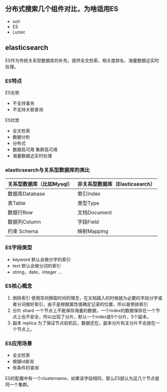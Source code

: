 ## 分布式搜索几个组件对比，为啥适用ES
- solr
- ES
- Lunec


## elasticsearch
ES作为传统关系型数据库的补充，提供全文检索，相关度排名、海量数据近实时处理。
### ES特点
ES劣势
- 不支持事务
- 不支持关联查询  

ES优势
- 全文检索
- 数据分析
- 分布式
- 数据高可用 集群高可用
- 海量数据近实时处理
### elasticsearch与关系型数据库的类比
| 关系型数据库（比如Mysql）|	非关系型数据库（Elasticsearch）| 
|------|------|
|数据库Database	|索引Index|
|表Table|	类型Type|
|数据行Row|	文档Document|
|数据列Column|	字段Field|
|约束 Schema	|映射Mapping|
### ES字段类型
- keyword 默认会做分字的索引
- text 默认会做分词的索引 
- string，date，integer ...

### ES核心概念
1. 倒排索引
   使用空间换取时间的理念，在文档插入的时候就为必要的字段分字或者分词做好索引，由于是根据属性值确定记录的位置，所以是倒排索引
2. 分片 shard
   一个节点上不能保存海量的数据，一个index的数据保存在一个节点上也不安全，所以出现了分片，默认一个index是5个分片，5个副本。
3. 副本 replica
   为了保证节点宕机后，数据还在，副本分片和主分片不会放在一个节点上。
### ES应用场景
- 全文检索
- 根据id查询
- 有条件的查询


ES的配置中有一个clustername，如果该字段相同，那么ES就认为这几个节点是同一个集群。

